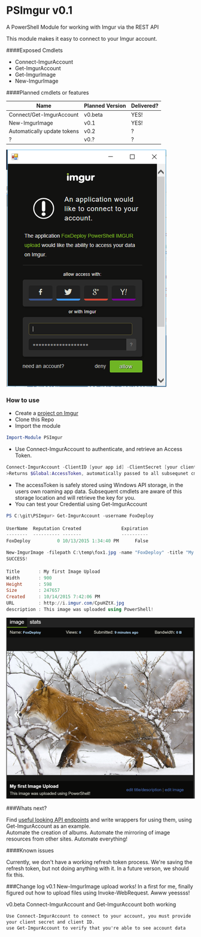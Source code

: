 # PSImgur v0.1
A PowerShell Module for working with Imgur via the REST API

This module makes it easy to connect to your Imgur account. 
   
####Exposed Cmdlets

* Connect-ImgurAccount
* Get-ImgurAccount
* Get-ImgurImage
* New-ImgurImage

####Planned cmdlets or features

Name  | Planned Version | Delivered?
------------- | ------------- | --- 
Connect/Get-ImgurAccount | v0.beta | YES!
New-ImgurImage | v0.1 | YES!
Automatically update tokens | v0.2 | ?
? | v0.? | ?

![alt tag](https://github.com/1RedOne/PSImgur/blob/master/Img/OAuthWindow.png)

### How to use

* Create a [project on Imgur](https://api.imgur.com/oauth2/addclient) 
* Clone this Repo
* Import the module
```PowerShell
Import-Module PSImgur
```
* Use Connect-ImgurAccount to authenticate, and retrieve an Access Token.  
```PowerShell
Connect-ImgurAccount -ClientID [your app id] -ClientSecret [your client secret]
>Returns $Global:AccessToken, automatically passed to all subsequnet cmdlets
```
* The accessToken is safely stored using Windows API storage, in the users own roaming app data.  Subsequent cmdlets are aware of this storage location and will retrieve the key for you.
* You can test your Credential using Get-ImgurAccount
```PowerShell
PS C:\git\PSImgur> Get-ImgurAccount -username FoxDeploy 

UserName  Reputation Created               Expiration
--------  ---------- -------               ----------
FoxDeploy          0 10/13/2015 1:34:40 PM      False
```

```PowerShell
New-ImgurImage -filepath C:\temp\fox1.jpg -name "FoxDeploy" -title "My first Image Upload" -description "This image was uploaded using PowerShell!"
SUCCESS!

Title       : My first Image Upload
Width       : 900
Height      : 598
Size        : 247657
Created     : 10/14/2015 7:42:06 PM
URL         : http://i.imgur.com/CpuHZtX.jpg
description : This image was uploaded using PowerShell!
```
![alt tag](https://github.com/1RedOne/PSImgur/blob/master/Img/FirstUpload.png)

###Whats next?

Find [useful looking API endpoints](http://api.imgur.com/endpoints) and write wrappers for using them, using Get-ImgurAccount as an example.  
Automate the creation of albums.  Automate the mirroring of image resources from other sites.  Automate everything!

####Known issues

Currently, we don't have a working refresh token process.  We're saving the refresh token, but not doing anything with it.  In a future verson, we should fix this.

###Change log
v0.1    New-ImgurImage upload works!
    In a first for me, finally figured out how to upload files using Invoke-WebRequest.  Awww yeessss!

v0.beta Connect-ImgurAccount and Get-ImgurAccount both working

    Use Connect-ImgurAccount to connect to your account, you must provide your client secret and client ID.  
    use Get-ImgurAccount to verify that you're able to see account data
